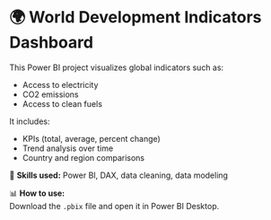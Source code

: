 # 🌍 World Development Indicators Dashboard

This Power BI project visualizes global indicators such as:
- Access to electricity
- CO2 emissions
- Access to clean fuels

It includes:
- KPIs (total, average, percent change)
- Trend analysis over time
- Country and region comparisons

🚀 **Skills used:** Power BI, DAX, data cleaning, data modeling

📊 **How to use:**  
Download the `.pbix` file and open it in Power BI Desktop.


